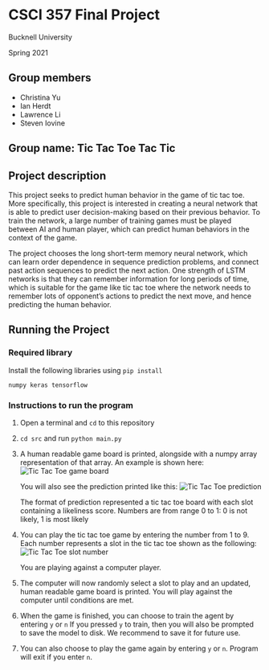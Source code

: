 # CSCI 357 Final Project

Bucknell University

Spring 2021

## Group members
* Christina Yu
* Ian Herdt
* Lawrence Li
* Steven Iovine

## Group name: Tic Tac Toe Tac Tic

## Project description

This project seeks to predict human behavior in the game of tic tac toe. 
More specifically, this project is interested in creating a neural network that is able to predict user decision-making based on their previous behavior. 
To train the network, a large number of training games must be played between AI and human player, which can predict human behaviors in the context of the game.

The project chooses the long short-term memory neural network, which can learn order dependence in sequence prediction problems, 
and connect past action sequences to predict the next action. 
One strength of LSTM networks is that they can remember information for long periods of time, 
which is suitable for the game like tic tac toe where the network needs to remember lots of opponent’s actions to predict the next move, 
and hence predicting the human behavior. 

## Running the Project

### Required library

Install the following libraries using ```pip install```

```numpy keras tensorflow```

### Instructions to run the program

1. Open a terminal and ```cd``` to this repository
2. ```cd src``` and run ```python main.py``` 
3. A human readable game board is printed, alongside with a numpy array representation of that array.
   An example is shown here:
   ![Tic Tac Toe game board](docs/img/representation.png)
   
   You will also see the prediction printed like this:
   ![Tic Tac Toe prediction](docs/img/prediction.png)
   
   The format of prediction represented a tic tac toe board with each slot containing a likeliness score.
   Numbers are from range 0 to 1: 0 is not likely, 1 is most likely
   
4. You can play the tic tac toe game by entering the number from 1 to 9. 
   Each number represents a slot in the tic tac toe shown as the following:
   ![Tic Tac Toe slot number](docs/img/slotnumber.png)
   
   You are playing against a computer player.
   
5. The computer will now randomly select a slot to play and an updated, human readable game board is printed.
   You will play against the computer until conditions are met. 
6. When the game is finished, you can choose to train the agent by entering ```y``` or ```n```
   If you pressed ```y``` to train, then you will also be prompted to save the model to disk. We recommend to save it for future use.
7. You can also choose to play the game again by entering ```y``` or ```n```. Program will exit if you enter ```n```.

